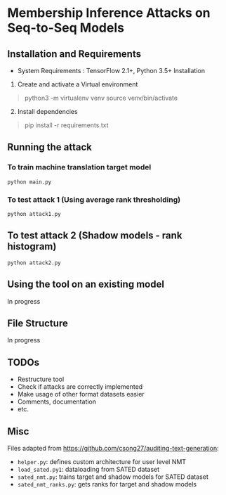 # Membership Inference Attacks on Seq-to-Seq Models

## Installation and Requirements
* System Requirements : TensorFlow 2.1+, Python 3.5+
Installation 
1. Create and activate a Virtual environment
> python3 -m virtualenv venv
> source venv/bin/activate
2. Install dependencies
> pip install -r requirements.txt

## Running the attack
### To train machine translation target model
`python main.py`

### To test attack 1 (Using average rank thresholding)
`python attack1.py`

## To test attack 2 (Shadow models - rank histogram)
`python attack2.py`

## Using the tool on an existing model
In progress

## File Structure
In progress

## TODOs 
* Restructure tool
* Check if attacks are correctly implemented
* Make usage of other format datasets easier
* Comments, documentation
* etc.

## Misc

Files adapted from https://github.com/csong27/auditing-text-generation:

- `helper.py`: defines custom architecture for user level NMT
- `load_sated.py1`: dataloading from SATED dataset
- `sated_nmt.py`: trains target and shadow models for SATED dataset
- `sated_nmt_ranks.py`: gets ranks for target and shadow models
